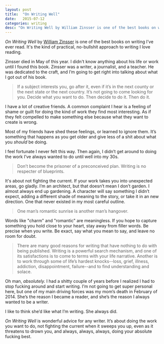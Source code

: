 ```yaml
---
layout: post
title:  "On Writing Well"
date:   2015-07-12
categories: writing
desc: "On Writing Well by William Zinsser is one of the best books on writing I've ever read."
---
```


<em>On Writing Well</em> by [William Zinsser](http://www.williamzinsserwriter.com/) is one of the best books on writing I’ve ever read.  It's the kind of practical, no-bullshit approach to writing I love reading.

Zinsser died in May of this year. I didn't know anything about his life or work until I found this book. Zinsser was a writer, a journalist, and a teacher. He was dedicated to the craft, and I’m going to get right into talking about what I got out of his book.

<blockquote>If a subject interests you, go after it, even if it’s in the next county or the next state or the next country. It’s not going to come looking for you. Decide what you want to do. Then decide to do it. Then do it.</blockquote>

I have a lot of creative friends. A common complaint I hear is a feeling of shame or guilt for doing the kind of work they find most interesting. As if they felt compelled to make something else because what they want to create is wrong.

Most of my friends have shed these feelings, or learned to ignore them. It’s something that happens as you get older and give less of a shit about what you *should* be doing.

I feel fortunate I never felt this way. Then again, I didn’t get around to doing the work I’ve always wanted to do until well into my 30s.

<blockquote>Don’t become the prisoner of a preconceived plan. Writing is no respecter of blueprints.</blockquote>

It's about not fighting the current. If your work takes you into unexpected areas, go gladly. I’m an architect, but that doesn’t mean I don’t garden. I almost always end up gardening. A character will say something I didn’t expect, adding a different shade of meaning to the story, or take it in an new direction. One that never existed in my most careful outline.

<blockquote>One man’s romantic sunrise is another man’s hangover.</blockquote>

Words like "charm" and "romantic" are meaningless. If you hope to capture something you hold close to your heart, stay away from filler words. Be precise when you write. Be exact, say what you mean to say, and leave no room for doubt.

<blockquote>There are many good reasons for writing that have nothing to do with being published. Writing is a powerful search mechanism, and one of its satisfactions is to come to terms with your life narrative. Another is to work through some of life’s hardest knocks--loss, grief, illness, addiction, disappointment, failure--and to find understanding and solace.</blockquote>

Oh man, <em>absolutely.</em> I had a shitty couple of years before I realized I had to stop fucking around and start writing. I’m not going to get super personal here, but one of my main driving forces was my mom’s death in February of 2014. She’s the reason I became a reader, and she’s the reason I always wanted to be a writer.

I like to think she’d like what I’m writing. She always did.

<em>On Writing Well</em> is wonderful advice for any writer. It’s about doing the work you want to do, not fighting the current when it sweeps you up, even as it threatens to drown you, and always, always, always, doing your absolute fucking best.
